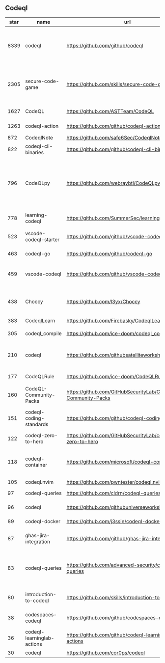 ## Codeql
|star|name|url|des|
|---|---|---|---|
|8339|codeql|https://github.com/github/codeql|CodeQL: the libraries and queries that power security researchers around the world, as well as code scanning in GitHub Advanced Security|
|2305|secure-code-game|https://github.com/skills/secure-code-game|A GitHub Security Lab initiative, providing an in-repo learning experience, where learners secure intentionally vulnerable code.|
|1627|CodeQL|https://github.com/ASTTeam/CodeQL|《深入理解CodeQL》Finding vulnerabilities with CodeQL.|
|1263|codeql-action|https://github.com/github/codeql-action|Actions for running CodeQL analysis|
|872|CodeqlNote|https://github.com/safe6Sec/CodeqlNote|Codeql学习笔记|
|822|codeql-cli-binaries|https://github.com/github/codeql-cli-binaries|Binaries for the CodeQL CLI|
|796|CodeQLpy|https://github.com/webraybtl/CodeQLpy|CodeQLpy是一款基于CodeQL实现的半自动化代码审计工具，目前仅支持java语言。实现从源码反编译，数据库生成，脆弱性发现的全过程，可以辅助代码审计人员快速定位源码可能存在的漏洞。|
|778|learning-codeql|https://github.com/SummerSec/learning-codeql|CodeQL Java 全网最全的中文学习资料|
|523|vscode-codeql-starter|https://github.com/github/vscode-codeql-starter|Starter workspace to use with the CodeQL extension for Visual Studio Code.|
|463|codeql-go|https://github.com/github/codeql-go|The CodeQL extractor and libraries for Go.|
|459|vscode-codeql|https://github.com/github/vscode-codeql|An extension for Visual Studio Code that adds rich language support for CodeQL|
|438|Choccy|https://github.com/l3yx/Choccy|GitHub项目监控 && CodeQL自动扫描   (GitHub project monitoring && CodeQL automatic analysis)|
|383|CodeqlLearn|https://github.com/Firebasky/CodeqlLearn|记录学习codeql的过程|
|305|codeql_compile|https://github.com/ice-doom/codeql_compile|自动反编译闭源应用，创建codeql数据库|
|210|codeql|https://github.com/githubsatelliteworkshops/codeql|GitHub Satellite 2020 workshops on finding security vulnerabilities with CodeQL for Java/JavaScript.|
|177|CodeQLRule|https://github.com/ice-doom/CodeQLRule|个人使用CodeQL编写的一些规则|
|160|CodeQL-Community-Packs|https://github.com/GitHubSecurityLab/CodeQL-Community-Packs|Collection of community-driven CodeQL query, library and extension packs|
|151|codeql-coding-standards|https://github.com/github/codeql-coding-standards|This repository contains CodeQL queries and libraries which support various Coding Standards.|
|122|codeql-zero-to-hero|https://github.com/GitHubSecurityLab/codeql-zero-to-hero|CodeQL zero to hero blog post series challenges|
|118|codeql-container|https://github.com/microsoft/codeql-container|Prepackaged and precompiled github codeql container for rapid analysis, deployment and development.|
|105|codeql.nvim|https://github.com/pwntester/codeql.nvim|CodeQL plugin for Neovim|
|97|codeql-queries|https://github.com/cldrn/codeql-queries|My CodeQL queries collection|
|96|codeql|https://github.com/githubuniverseworkshops/codeql|CodeQL workshops for GitHub Universe|
|89|codeql-docker|https://github.com/j3ssie/codeql-docker|Ready to use docker image for CodeQL|
|87|ghas-jira-integration|https://github.com/github/ghas-jira-integration|Synchronize GitHub Code Scanning alerts to Jira issues|
|83|codeql-queries|https://github.com/advanced-security/codeql-queries|[Deprecated] GitHub's Field Team's CodeQL Custom Queries, Suites, and Configurations. See GitHubSecurityLab/CodeQL-Community-Packs instead|
|80|introduction-to-codeql|https://github.com/skills/introduction-to-codeql|Enable code scanning and secure your code with CodeQL.|
|38|codespaces-codeql|https://github.com/github/codespaces-codeql|Get to know more about the concepts of CodeQL by trying our simple tutorials.|
|36|codeql-learninglab-actions|https://github.com/github/codeql-learninglab-actions|Actions and Images for use in Learning Lab courses for CodeQL|
|30|codeql|https://github.com/cor0ps/codeql|收集规则|